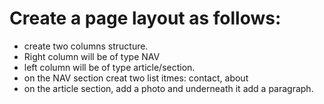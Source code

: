 # Create a page layout as follows:
* create two columns structure.
* Right column will be of type NAV
* left column will be of type article/section.
* on the NAV section creat two list itmes: contact, about
* on the article section, add a photo and underneath it add a paragraph.

